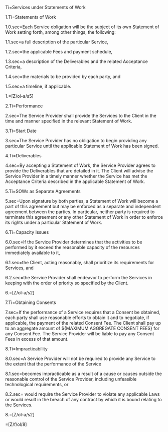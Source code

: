 Ti=Services under Statements of Work

1.Ti=Statements of Work

1.0.sec=Each Service obligation will be the subject of its own Statement of Work setting forth, among other things, the following:

1.1.sec=a full description of the particular Service,

1.2.sec=the applicable Fees and payment schedule,

1.3.sec=a description of the Deliverables and the related Acceptance Criteria,

1.4.sec=the materials to be provided by each party, and

1.5.sec=a timeline, if applicable.

1.=[Z/ol-a/s5]

2.Ti=Performance

2.sec=The Service Provider shall provide the Services to the Client in the time and manner specified in the relevant Statement of Work.

3.Ti=Start Date

3.sec=The Service Provider has no obligation to begin providing any particular Service until the applicable Statement of Work has been signed.

4.Ti=Deliverables

4.sec=By accepting a Statement of Work, the Service Provider agrees to provide the Deliverables that are detailed in it. The Client will advise the Service Provider in a timely manner whether the Service has met the Acceptance Criteria described in the applicable Statement of Work.

5.Ti=SOWs as Separate Agreements

5.sec=Upon signature by both parties, a Statement of Work will become a part of this agreement but may be enforced as a separate and independent agreement between the parties. In particular, neither party is required to terminate this agreement or any other Statement of Work in order to enforce its rights under a particular Statement of Work.

6.Ti=Capacity Issues

6.0.sec=If the Service Provider determines that the activities to be performed by it exceed the reasonable capacity of the resources immediately available to it,

6.1.sec=the Client, acting reasonably, shall prioritize its requirements for Services, and

6.2.sec=the Service Provider shall endeavor to perform the Services in keeping with the order of priority so specified by the Client.

6.=[Z/ol-a/s2]

7.Ti=Obtaining Consents

7.sec=If the performance of a Service requires that a Consent be obtained, each party shall use reasonable efforts to obtain it and to negotiate, if applicable, the payment of the related Consent Fee. The Client shall pay up to an aggregate amount of ${MAXIMUM AGGREGATE CONSENT FEES} for any Consent Fee. The Service Provider will be liable to pay any Consent Fees in excess of that amount.

8.Ti=Impracticability

8.0.sec=A Service Provider will not be required to provide any Service to the extent that the performance of the Service

8.1.sec=becomes impracticable as a result of a cause or causes outside the reasonable control of the Service Provider, including unfeasible technological requirements, or

8.2.sec= would require the Service Provider to violate any applicable Laws or would result in the breach of any contract by which it is bound relating to the Services.

8.=[Z/ol-a/s2]

=[Z/f/ol/8]
